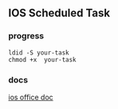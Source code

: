 ## IOS Scheduled Task

### progress
```
ldid -S your-task
chmod +x  your-task
```
### docs
[ios office doc](https://developer.apple.com/library/archive/documentation/MacOSX/Conceptual/BPSystemStartup/Chapters/CreatingLaunchdJobs.html#//apple_ref/doc/uid/10000172i-SW7-108425)